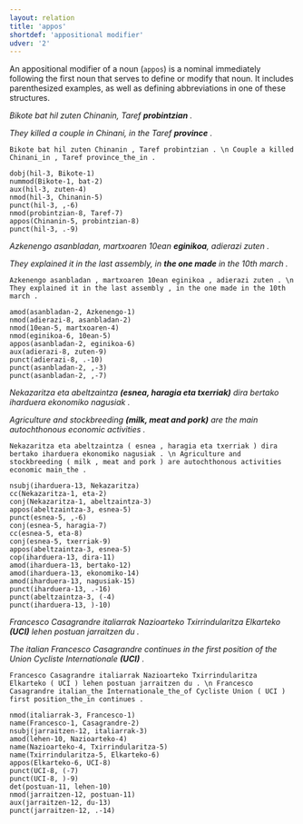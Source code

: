 ```yaml
---
layout: relation
title: 'appos'
shortdef: 'appositional modifier'
udver: '2'
---
```


An appositional modifier of a noun (`appos`) is a nominal immediately following the first noun that serves to define or modify that noun. It includes parenthesized examples, as well as defining abbreviations in one of these structures.

*Bikote bat hil zuten Chinanin, Taref **probintzian** .*

*They killed a couple in Chinani, in the Taref **province** .*

~~~ sdparse
Bikote bat hil zuten Chinanin , Taref probintzian . \n Couple a killed Chinani_in , Taref province_the_in .

dobj(hil-3, Bikote-1)
nummod(Bikote-1, bat-2)
aux(hil-3, zuten-4)
nmod(hil-3, Chinanin-5)
punct(hil-3, ,-6)
nmod(probintzian-8, Taref-7)
appos(Chinanin-5, probintzian-8)
punct(hil-3, .-9)
~~~


*Azkenengo asanbladan, martxoaren 10ean **eginikoa**, adierazi zuten .*

*They explained it in the last assembly, in **the one made** in the 10th march .*

~~~ sdparse
Azkenengo asanbladan , martxoaren 10ean eginikoa , adierazi zuten . \n They explained it in the last assembly , in the one made in the 10th march .

amod(asanbladan-2, Azkenengo-1)
nmod(adierazi-8, asanbladan-2)
nmod(10ean-5, martxoaren-4)
nmod(eginikoa-6, 10ean-5)
appos(asanbladan-2, eginikoa-6)
aux(adierazi-8, zuten-9)
punct(adierazi-8, .-10)
punct(asanbladan-2, ,-3)
punct(asanbladan-2, ,-7)
~~~


*Nekazaritza eta abeltzaintza **(esnea, haragia eta txerriak)** dira bertako iharduera ekonomiko nagusiak .*

*Agriculture and stockbreeding **(milk, meat and pork)** are the main autochthonous economic activities .*

~~~ sdparse
Nekazaritza eta abeltzaintza ( esnea , haragia eta txerriak ) dira bertako iharduera ekonomiko nagusiak . \n Agriculture and stockbreeding ( milk , meat and pork ) are autochthonous activities economic main_the .

nsubj(iharduera-13, Nekazaritza)
cc(Nekazaritza-1, eta-2)
conj(Nekazaritza-1, abeltzaintza-3)
appos(abeltzaintza-3, esnea-5)
punct(esnea-5, ,-6)
conj(esnea-5, haragia-7)
cc(esnea-5, eta-8)
conj(esnea-5, txerriak-9)
appos(abeltzaintza-3, esnea-5)
cop(iharduera-13, dira-11)
amod(iharduera-13, bertako-12)
amod(iharduera-13, ekonomiko-14)
amod(iharduera-13, nagusiak-15)
punct(iharduera-13, .-16)
punct(abeltzaintza-3, (-4)
punct(iharduera-13, )-10)
~~~


*Francesco Casagrandre italiarrak Nazioarteko Txirrindularitza Elkarteko **(UCI)** lehen postuan jarraitzen du .*

*The italian Francesco Casagrandre continues in the first position of the Union Cycliste Internationale **(UCI)** .*

~~~ sdparse
Francesco Casagrandre italiarrak Nazioarteko Txirrindularitza Elkarteko ( UCI ) lehen postuan jarraitzen du . \n Francesco Casagrandre italian_the Internationale_the_of Cycliste Union ( UCI ) first position_the_in continues .

nmod(italiarrak-3, Francesco-1)
name(Francesco-1, Casagrandre-2)
nsubj(jarraitzen-12, italiarrak-3)
amod(lehen-10, Nazioarteko-4)
name(Nazioarteko-4, Txirrindularitza-5)
name(Txirrindularitza-5, Elkarteko-6)
appos(Elkarteko-6, UCI-8)
punct(UCI-8, (-7)
punct(UCI-8, )-9)
det(postuan-11, lehen-10)
nmod(jarraitzen-12, postuan-11)
aux(jarraitzen-12, du-13)
punct(jarraitzen-12, .-14)
~~~


<!-- Interlanguage links updated St lis 3 20:58:39 CET 2021 -->

